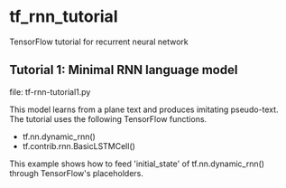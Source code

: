# tf_rnn_tutorial
TensorFlow tutorial for recurrent neural network

## Tutorial 1: Minimal RNN language model

file: tf-rnn-tutorial1.py

This model learns from a plane text and produces imitating pseudo-text.
The tutorial uses the following TensorFlow functions.
 - tf.nn.dynamic_rnn()
 - tf.contrib.rnn.BasicLSTMCell()
 
This example shows how to feed 'initial_state' of tf.nn.dynamic_rnn() through TensorFlow's placeholders.
